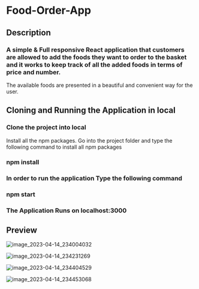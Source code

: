 # Food-Order-App

## Description

### A simple & Full responsive React application that customers are allowed to add the foods they want to order to the basket and it works to keep track of all the added foods in terms of price and number.
The available foods are presented in a beautiful and convenient way for the user.

## Cloning and Running the Application in local

### Clone the project into local

Install all the npm packages. Go into the project folder and type the following command to install all npm packages

### npm install

### In order to run the application Type the following command

### npm start

### The Application Runs on localhost:3000

## Preview

![image_2023-04-14_234004032](https://user-images.githubusercontent.com/102171363/232159624-96bdc184-f3ab-49b9-9d38-47c0954801b4.png)

![image_2023-04-14_234231269](https://user-images.githubusercontent.com/102171363/232159936-fb826f8e-092d-49d1-abfe-58456591bb98.png)

![image_2023-04-14_234404529](https://user-images.githubusercontent.com/102171363/232160120-c79db297-b09e-41b9-b768-c2ef6c6e28c2.png)

![image_2023-04-14_234453068](https://user-images.githubusercontent.com/102171363/232160237-94fe9364-f182-49d4-8792-981a8a83bbd8.png)

